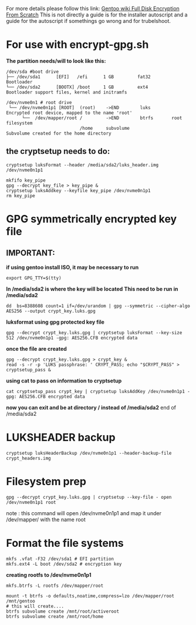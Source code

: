 For more details please follow this link: [Gentoo wiki Full Disk Encryption From Scratch](https://wiki.gentoo.org/wiki/Full_Disk_Encryption_From_Scratch)
This is not directly a guide is for the installer autoscript
and a guide for the autoscript if somethings go wrong and for trubelshoot.

# For use with encrypt-gpg.sh
**The partition needs/will to look like this:**
```
/dev/sda #boot drive
├── /dev/sda1      [EFI]   /efi      1 GB         fat32       Bootloader
└── /dev/sda2      [BOOTX] /boot     1 GB         ext4        Bootloader support files, kernel and initramfs

/dev/nvme0n1 # root drive
 └── /dev/nvme0n1p1 [ROOT]  (root)    ->END        luks        Encrypted root device, mapped to the name 'root'
      └──  /dev/mapper/root /         ->END        btrfs       root filesystem
                            /home     subvolume                Subvolume created for the home directory
```
## the cryptsetup needs to do:
```
cryptsetup luksFormat --header /media/sda2/luks_header.img /dev/nvme0n1p1
```

```
mkfifo key_pipe
gpg --decrypt key_file > key_pipe &
cryptsetup luksAddkey --keyfile key_pipe /dev/nvme0n1p1
rm key_pipe
```

# GPG symmetrically encrypted key file
## IMPORTANT:
**if using gentoo install ISO, it may be necessary to run**
```
export GPG_TTY=$(tty)
```
**In /media/sda2 is where the key will be located**
**This need to be run in /media/sda2**
```
dd  bs=8388608 count=1 if=/dev/urandom | gpg --symmetric --cipher-algo AES256 --output crypt_key.luks.gpg
```

**luksformat  using gpg protected key file**
```
gpg --decrypt crypt_key.luks.gpg | cryptsetup luksFormat --key-size 512 /dev/nvme0n1p1 -gpg: AES256.CFB encrypted data
```

**once the file are created**
```
gpg --decrypt crypt_key.luks.gpg > crypt_key &
read -s -r -p 'LUKS passphrase: ' CRYPT_PASS; echo "$CRYPT_PASS" > cryptsetup_pass &
```
**using cat to pass on information to cryptsetup**
```
cat cryptsetup_pass crypt_key | cryptsetup luksAddKey /dev/nvme0n1p1 -gpg: AES256.CFB encrypted data
```

**now you can exit and be at directory / instead of /media/sda2**
end of  /media/sda2
# LUKSHEADER backup
```
cryptsetup luksHeaderBackup /dev/nvme0n1p1 --header-backup-file crypt_headers.img
```

# Filesystem prep
```
gpg --decrypt crypt_key.luks.gpg | cryptsetup --key-file - open /dev/nvme0n1p1 root
```
note : this command will open /dev/nvme0n1p1 and map it under /dev/mapper/ with the name root

# Format the file systems
```
mkfs .vfat -F32 /dev/sda1 # EFI partition
mkfs.ext4 -L boot /dev/sda2 # encryption key
```
**creating rootfs to /dev/nvme0n1p1**
```
mkfs.btrfs -L rootfs /dev/mapper/root 
```

```
mount -t btrfs -o defaults,noatime,compress=lzo /dev/mapper/root /mnt/gentoo 
# this will create....
btrfs subvolume create /mnt/root/activeroot
btrfs subvolume create /mnt/root/home
```
